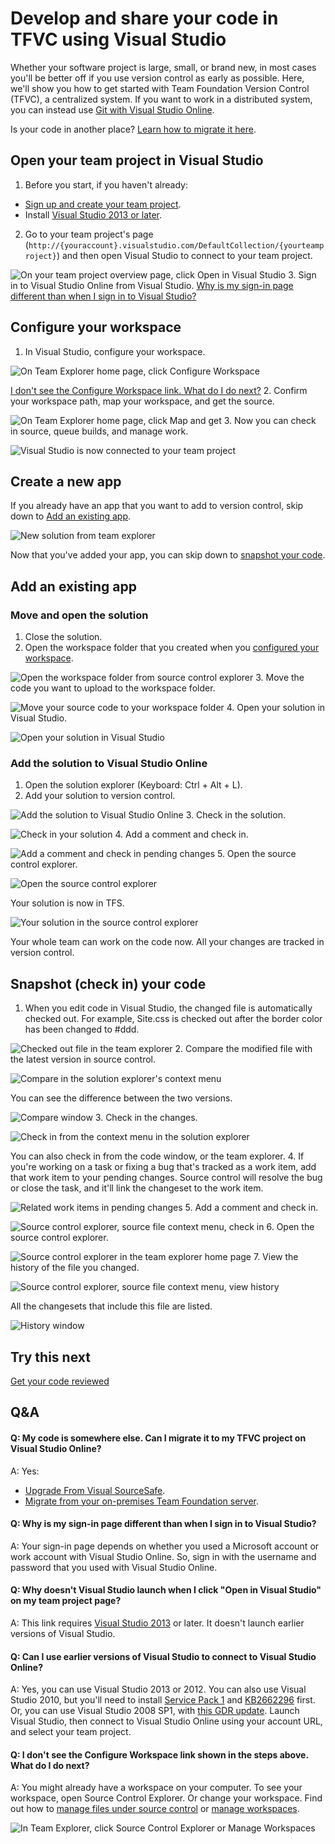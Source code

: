 <properties
	pageTitle="Develop and share your code in TFVC using Visual Studio"
  description="Develop and share your code in TFVC using Visual Studio"
  services="visual-studio-online"
  documentationCenter = ""
  authors="terryaustin"
  manager="terryaustin"
  editor="terryaustin" /> 

# Develop and share your code in TFVC using Visual Studio


Whether your software project is large, small, or brand new, 
in most cases you'll be better off if you use version control 
as early as possible. 
Here, we'll show you how to get started with 
Team Foundation Version Control (TFVC), a centralized system.
If you want to work in a distributed system, 
you can instead use [Git with Visual Studio Online](share-your-code-in-git-vs.md).



Is your code in another place? [Learn how to migrate it here](share-your-code-in-tfvc-vs.md#migrate).


## Open your team project in Visual Studio

1. Before you start, if you haven't already:


 - [Sign up and create your team project](../setupsign-up-for-visual-studio-online.md).
 - Install [Visual Studio 2013 or later](http://go.microsoft.com/fwlink/?LinkId=309297).
2. Go to your team project's page 
(`http://{youraccount}.visualstudio.com/DefaultCollection/{yourteamproject}`)
and then open Visual Studio to connect to your team project.



![On your team project overview page, click Open in Visual Studio](./media/share-your-code-in-tfvc-vs/GoHomeOpenInVisualStudio.png)
3. Sign in to Visual Studio Online from Visual Studio. 
[Why is my sign-in page different than when I sign in to Visual Studio?](share-your-code-in-tfvc-vs.md#DifferentSignInPage)





## Configure your workspace

1. In Visual Studio, configure your workspace.



![On Team Explorer home page, click Configure Workspace](./media/share-your-code-in-tfvc-vs/ConfigureWorkspace.png)



[I don't see the Configure Workspace link. What do I do next?](share-your-code-in-tfvc-vs.md#workspace_exists)
2. Confirm your workspace path, map your workspace, and get the source.



![On Team Explorer home page, click Map and get](./media/share-your-code-in-tfvc-vs/MapAndGet.png)
3. Now you can check in source, queue builds, and manage work.



![Visual Studio is now connected to your team project](./media/share-your-code-in-tfvc-vs/MapWorkspaceSuccess.png)

## Create a new app


If you already have an app that you want to add to version control,
skip down to [Add an existing app](share-your-code-in-tfvc-vs.md#app_add).



![New solution from team explorer](./media/share-your-code-in-tfvc-vs/team-explorer-new-solution.png)



Now that you've added your app, you can skip down to 
[snapshot your code](share-your-code-in-tfvc-vs.md#snapshot).






## Add an existing app

### Move and open the solution

1. Close the solution.
2. Open the workspace folder that you created when you [configured your workspace](share-your-code-in-tfvc-vs.md#workspace).



![Open the workspace folder from source control explorer](./media/share-your-code-in-tfvc-vs/open-workspace-folder-from-source-control-explorer.png)
3. Move the code you want to upload to the workspace folder.



![Move your source code to your workspace folder](./media/share-your-code-in-tfvc-vs/IC689415.jpg)
4. Open your solution in Visual Studio.



![Open your solution in Visual Studio](./media/share-your-code-in-tfvc-vs/open-solution-from-team-explorer-home.png)

### Add the solution to Visual Studio Online

1. Open the solution explorer (Keyboard: Ctrl + Alt + L).
2. Add your solution to version control.



![Add the solution to Visual Studio Online](./media/share-your-code-in-tfvc-vs/IC682953.png)
3. Check in the solution.



![Check in your solution](./media/share-your-code-in-tfvc-vs/IC682954.png)
4. Add a comment and check in.



![Add a comment and check in pending changes](./media/share-your-code-in-tfvc-vs/IC685248.png)
5. Open the source control explorer.



![Open the source control explorer](./media/share-your-code-in-tfvc-vs/IC682140.png)



Your solution is now in TFS.



![Your solution in the source control explorer](./media/share-your-code-in-tfvc-vs/IC689416.png)


Your whole team can work on the code now. All your changes are tracked in version control.






## Snapshot (check in) your code

1. When you edit code in Visual Studio, the changed file is automatically checked out. For example, Site.css is checked out after the border color has been changed to #ddd.



![Checked out file in the team explorer](./media/share-your-code-in-tfvc-vs/IC682155.png)
2. Compare the modified file with the latest version in source control.



![Compare in the solution explorer's context menu](./media/share-your-code-in-tfvc-vs/IC682955.png)



You can see the difference between the two versions.



![Compare window](./media/share-your-code-in-tfvc-vs/IC682157.png)
3. Check in the changes.



![Check in from the context menu in the solution explorer](./media/share-your-code-in-tfvc-vs/IC682956.png)



You can also check in from the code window, or the team explorer.
4. If you're working on a task or fixing a bug that's tracked as a work item, add that work item to your pending changes. Source control will resolve the bug or close the task, and it'll link the changeset to the work item.



![Related work items in pending changes](./media/share-your-code-in-tfvc-vs/IC682159.png)
5. Add a comment and check in.



![Source control explorer, source file context menu, check in](./media/share-your-code-in-tfvc-vs/IC685249.png)
6. Open the source control explorer.



![Source control explorer in the team explorer home page](./media/share-your-code-in-tfvc-vs/IC682161.png)
7. View the history of the file you changed.



![Source control explorer, source file context menu, view history](./media/share-your-code-in-tfvc-vs/IC682957.png)



All the changesets that include this file are listed.



![History window](./media/share-your-code-in-tfvc-vs/IC682163.png)

## Try this next


[Get your code reviewed](get-code-reviewed-vs.md)


## Q&amp;A

#### Q: My code is somewhere else. Can I migrate it to my TFVC project on Visual Studio Online?


A: Yes:


- [Upgrade From Visual SourceSafe](https://msdn.microsoft.com/library/ms253060).
- [Migrate from your on-premises Team Foundation server](../setupmigrate-team-projects-vs.md).





#### Q: Why is my sign-in page different than when I sign in to Visual Studio?


A:    Your sign-in page depends on whether you used a Microsoft account or 
work account with Visual Studio Online. So, sign in with the username and 
password that you used with Visual Studio Online.


#### Q:    Why doesn't Visual Studio launch when I click "Open in Visual Studio" on my team project page?


A:    This link requires [Visual Studio 2013](http://go.microsoft.com/fwlink/p/?LinkId=254509) 
or later. It doesn't launch earlier versions of Visual Studio.


#### Q:    Can I use earlier versions of Visual Studio to connect to Visual Studio Online?


A:    Yes, you can use Visual Studio 2013 or 2012. You can also use Visual Studio 2010, 
but you'll need to install [Service Pack 1](https://www.microsoft.com/download/details.aspx?id=23691) 
and [KB2662296](http://support.microsoft.com/kb/2662296) first. Or, you can use Visual 
Studio 2008 SP1, with [this GDR update](http://support.microsoft.com/kb/2673642). 
Launch Visual Studio, then connect to Visual Studio Online using your account URL, 
and select your team project.






#### Q:    I don't see the Configure Workspace link shown in the steps above. What do I do next?


A:    You might already have a workspace on your computer. To see your workspace, open Source 
Control Explorer. Or change your workspace. Find out how to [manage files under 
source control](https://msdn.microsoft.com/library/ms181370.aspx) or 
[manage workspaces](https://msdn.microsoft.com/library/ms181383.aspx).



![In Team Explorer, click Source Control Explorer or Manage Workspaces](./media/share-your-code-in-tfvc-vs/OpenSCE_ManageWorkspaces.png)
